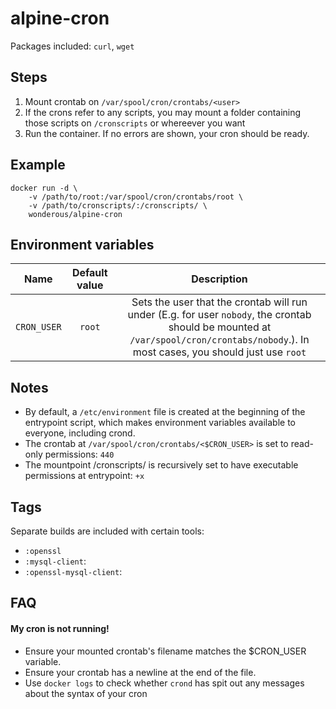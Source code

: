 # alpine-cron

Packages included: `curl`, `wget`

## Steps
1. Mount crontab on `/var/spool/cron/crontabs/<user>`
2. If the crons refer to any scripts, you may mount a folder containing those scripts on `/cronscripts` or whereever you want
3. Run the container. If no errors are shown, your cron should be ready.

## Example

```
docker run -d \
    -v /path/to/root:/var/spool/cron/crontabs/root \
    -v /path/to/cronscripts/:/cronscripts/ \
    wonderous/alpine-cron
```

## Environment variables

| Name | Default value | Description
|:-------:|:---------------:|:---------:|
| `CRON_USER` | `root` | Sets the user that the crontab will run under (E.g. for user `nobody`, the crontab should be mounted at `/var/spool/cron/crontabs/nobody`.). In most cases, you should just use `root`


## Notes
- By default, a `/etc/environment` file is created at the beginning of the entrypoint script, which makes environment variables available to everyone, including crond.
- The crontab at `/var/spool/cron/crontabs/<$CRON_USER>` is set to read-only permissions: `440`
- The mountpoint /cronscripts/ is recursively set to have executable permissions at entrypoint: `+x`


## Tags
Separate builds are included with certain tools:
 - `:openssl`
 - `:mysql-client`:
 - `:openssl-mysql-client`:

## FAQ

#### My cron is not running!
 - Ensure your mounted crontab's filename matches the $CRON_USER variable.
 - Ensure your crontab has a newline at the end of the file.
 - Use `docker logs` to check whether `crond` has spit out any messages about the syntax of your cron